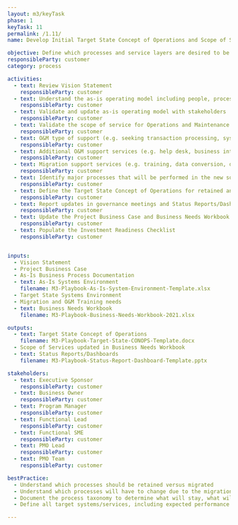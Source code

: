 ```yaml
---
layout: m3/keyTask
phase: 1
keyTask: 11
permalink: /1.11/
name: Develop Initial Target State Concept of Operations and Scope of Services

objective: Define which processes and service layers are desired to be migrated to the provider versus retained to understand the Target State Concept of Operations and identify initial performance requirements.
responsibleParty: customer
category: process

activities:
  - text: Review Vision Statement
    responsibleParty: customer
  - text: Understand the as-is operating model including people, process, organization, and systems
    responsibleParty: customer 
  - text: Validate and update as-is operating model with stakeholders
    responsibleParty: customer 
  - text: Validate the scope of service for Operations and Maintenance (O&M) and Migration
    responsibleParty: customer
  - text: O&M type of support (e.g. seeking transaction processing, system only, or full services)
    responsibleParty: customer
  - text: Additional O&M support services (e.g. help desk, business intelligence, training, surge support) 
    responsibleParty: customer
  - text: Migration support services (e.g. training, data conversion, data clean-up)
    responsibleParty: customer
  - text: Identify major processes that will be performed in the new solution, how users will   interact with the solution, the future state operating model (which processes will be performed where in the future), and how the solution will be supported during O&M
    responsibleParty: customer
  - text: Define the Target State Concept of Operations for retained and modernized/migrated systems and processes, which includes the Target State Systems Environment
    responsibleParty: customer
  - text: Report updates in governance meetings and Status Reports/Dashboards
    responsibleParty: customer
  - text: Update the Project Business Case and Business Needs Workbook
    responsibleParty: customer
  - text: Populate the Investment Readiness Checklist
    responsibleParty: customer


inputs:
  - Vision Statement
  - Project Business Case
  - As-Is Business Process Documentation
  - text: As-Is Systems Environment
    filename: M3-Playbook-As-Is-System-Environment-Template.xlsx
  - Target State Systems Environment  
  - Migration and O&M Training needs
  - text: Business Needs Workbook
    filename: M3-Playbook-Business-Needs-Workbook-2021.xlsx

outputs:
  - text: Target State Concept of Operations
    filename: M3-Playbook-Target-State-CONOPS-Template.docx
  - Scope of Services updated in Business Needs Workbook
  - text: Status Reports/Dashboards
    filename: M3-Playbook-Status-Report-Dashboard-Template.pptx

stakeholders:
  - text: Executive Sponsor
    responsibleParty: customer
  - text: Business Owner
    responsibleParty: customer
  - text: Program Manager
    responsibleParty: customer
  - text: Functional Lead
    responsibleParty: customer
  - text: Functional SME
    responsibleParty: customer
  - text: PMO Lead
    responsibleParty: customer
  - text: PMO Team
    responsibleParty: customer

bestPractice:
  - Understand which processes should be retained versus migrated
  - Understand which processes will have to change due to the migration to a shared environment
  - Document the process taxonomy to determine what will stay, what will go, and what will be migrated 
  - Define all target systems/services, including expected performance requirements (e.g., estimated services/transaction volumes), performance metrics (i.e. based on the <a href="https://ussm.gsa.gov/fibf/">Federal Integrated Business Framework</a>), and prioritized target systems/services for implementation developing prioritization basis for the scope of services for O&M and Migration

---
```

